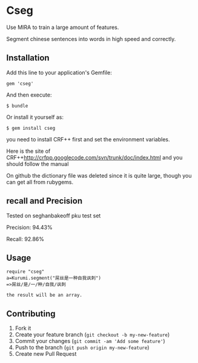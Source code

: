 # Cseg

Use MIRA to train a large amount of features.

Segment chinese sentences into words in high speed and correctly.

## Installation

Add this line to your application's Gemfile:

    gem 'cseg'

And then execute:

    $ bundle

Or install it yourself as:

    $ gem install cseg

you need to install CRF++ first and set the environment variables.

Here is the site of CRF++<http://crfpp.googlecode.com/svn/trunk/doc/index.html> and you should follow the manual

On github the dictionary file was deleted since it is quite large, though you can get all from rubygems.

## recall and Precision

Tested on seghanbakeoff pku test set

Precision: 94.43%

Recall: 92.86%
	
## Usage

    require "cseg"
    a=Kurumi.segment("屌丝是一种自我讽刺")  
    =>屌丝/是/一/种/自我/讽刺
	
	the result will be an array.
	

## Contributing

1. Fork it
2. Create your feature branch (`git checkout -b my-new-feature`)
3. Commit your changes (`git commit -am 'Add some feature'`)
4. Push to the branch (`git push origin my-new-feature`)
5. Create new Pull Request
